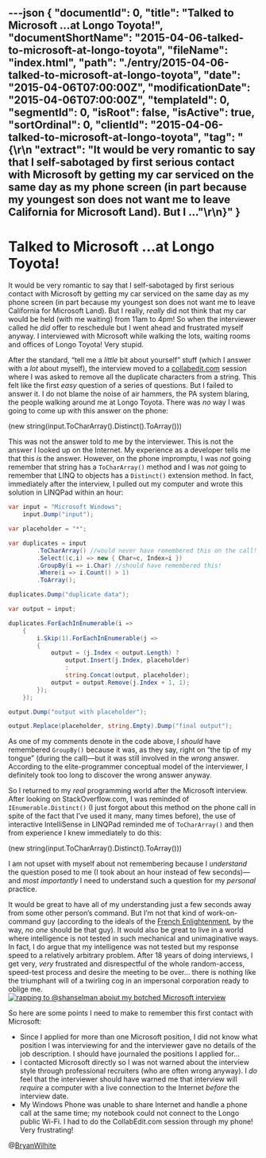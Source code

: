 ---json
{
  "documentId": 0,
  "title": "Talked to Microsoft …at Longo Toyota!",
  "documentShortName": "2015-04-06-talked-to-microsoft-at-longo-toyota",
  "fileName": "index.html",
  "path": "./entry/2015-04-06-talked-to-microsoft-at-longo-toyota",
  "date": "2015-04-06T07:00:00Z",
  "modificationDate": "2015-04-06T07:00:00Z",
  "templateId": 0,
  "segmentId": 0,
  "isRoot": false,
  "isActive": true,
  "sortOrdinal": 0,
  "clientId": "2015-04-06-talked-to-microsoft-at-longo-toyota",
  "tag": "{\r\n  \"extract\": \"It would be very romantic to say that I self-sabotaged by first serious contact with Microsoft by getting my car serviced on the same day as my phone screen (in part because my youngest son does not want me to leave California for Microsoft Land). But I ...\"\r\n}"
}
---

# Talked to Microsoft …at Longo Toyota!

It would be very romantic to say that I self-sabotaged by first serious contact with Microsoft by getting my car serviced on the same day as my phone screen (in part because my youngest son does not want me to leave California for Microsoft Land). But I really, *really* did not think that my car would be held (with me waiting) from 11am to 4pm! So when the interviewer called he *did* offer to reschedule but I went ahead and frustrated myself anyway. I interviewed with Microsoft while walking the lots, waiting rooms and offices of Longo Toyota! Very stupid.

After the standard, “tell me a *little* bit about yourself” stuff (which I answer with a *lot* about myself), the interview moved to a [collabedit.com](http://collabedit.com/) session where I was asked to remove all the duplicate characters from a string. This felt like the first *easy* question of a series of questions. But I failed to answer it. I do not blame the noise of air hammers, the PA system blaring, the people walking around me at Longo Toyota. There was *no* way I was going to come up with this answer on the phone:

(new string(input.ToCharArray().Distinct().ToArray()))

This was not the answer told to me by the interviewer. This is not the answer I looked up on the Internet. My experience as a developer tells me that this *is* the answer. However, on the phone impromptu, I was *not* going remember that string has a `ToCharArray()` method and I was *not* going to remember that LINQ to objects has a `Distinct()` extension method. In fact, immediately after the interview, I pulled out my computer and wrote this solution in LINQPad within an hour:

```c#
var input = "Microsoft Windows";
    input.Dump("input");

var placeholder = "*";

var duplicates = input
        .ToCharArray() //would never have remembered this on the call!
        .Select((c,i) => new { Char=c, Index=i })
        .GroupBy(i => i.Char) //should have remembered this!
        .Where(i => i.Count() > 1)
        .ToArray();

duplicates.Dump("duplicate data");

var output = input;

duplicates.ForEachInEnumerable(i =>
    {
        i.Skip(1).ForEachInEnumerable(j =>
        {
            output = (j.Index < output.Length) ?
                output.Insert(j.Index, placeholder)
                :
                string.Concat(output, placeholder);
            output = output.Remove(j.Index + 1, 1);
        });
    });

output.Dump("output with placeholder");

output.Replace(placeholder, string.Empty).Dump("final output");
```

As one of my comments denote in the code above, I *should* have remembered `GroupBy()` because it was, as they say, right on “the tip of my tongue” (during the call)—but it was still involved in the *wrong* answer. According to the elite-programmer conceptual model of the interviewer, I definitely took too long to discover the wrong answer anyway.

So I returned to my *real* programming world after the Microsoft interview. After looking on StackOverflow.com, I was reminded of `IEnumerable.Distinct()` (I just forgot about this method on the phone call in spite of the fact that I’ve used it many, many times before), the use of interactive IntelliSense in LINQPad reminded me of `ToCharArray()` and then from experience I knew immediately to do this:

(new string(input.ToCharArray().Distinct().ToArray()))

I am not upset with myself about not remembering because I *understand* the question posed to me (I took about an hour instead of few seconds)—and *most importantly* I need to understand such a question for my *personal* practice.

It would be great to have all of my understanding just a few seconds away from some other person’s command. But I’m not that kind of work-on-command guy (according to the ideals of the [French Enlightenment](http://en.wikipedia.org/wiki/Age_of_Enlightenment), by the way, *no one* should be that guy). It would also be great to live in a world where intelligence is not tested in such mechanical and unimaginative ways. In fact, I do argue that my intelligence was not tested but my response speed to a relatively arbitrary problem. After 18 years of doing interviews, I get very, *very* frustrated and disrespectful of the whole random-access, speed-test process and desire the meeting to be over… there is nothing like the triumphant will of a twirling cog in an impersonal corporation ready to oblige me.
[<img alt="rapping to @shanselman aboiut my botched Microsoft interview" src="https://farm9.staticflickr.com/8823/17058379165_828802c701_o_d.png">](http://songhayblog.azurewebsites.net/Entry/Show/windows-10-minimum-hardware-requirements-for-pc-and-other-tweeted-links "rapping to @shanselman aboiut my botched Microsoft interview")

So here are some points I need to make to remember this first contact with Microsoft:

* Since I applied for more than one Microsoft position, I did not know what position I was interviewing for and the interviewer gave no details of the job description. I should have journaled the positions I applied for…
* I contacted Microsoft directly so I was not warned about the interview style through professional recruiters (who are often wrong anyway). I *do* feel that the interviewer should have warned me that interview will *require* a computer with a live connection to the Internet *before* the interview date.
* My Windows Phone was unable to share Internet and handle a phone call at the same time; my notebook could not connect to the Longo public Wi-Fi. I had to do the CollabEdit.com session through my phone! Very frustrating!

@[BryanWilhite](https://twitter.com/BryanWilhite)
